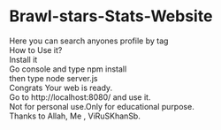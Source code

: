 # Brawl-stars-Stats-Website
Here you can search anyones profile by tag  
How to Use it?  
Install it  
Go console and type npm install  
then type node server.js  
Congrats Your web is ready.  
Go to http://localhost:8080/ and use it.  
Not for personal use.Only for educational purpose.  
Thanks to Allah, Me , ViRuSKhanSb.
